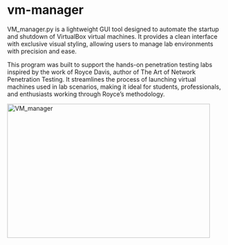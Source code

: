 # vm-manager
VM_manager.py is a lightweight GUI tool designed to automate the startup and shutdown of VirtualBox
virtual machines. It provides a clean interface with exclusive visual styling, allowing users to manage 
lab environments with precision and ease.

This program was built to support the hands-on penetration testing labs inspired by the work of Royce Davis,
author of The Art of Network Penetration Testing. It streamlines the process of launching virtual machines 
used in lab scenarios, making it ideal for students, professionals, and enthusiasts working through Royce’s methodology.

<img width="469" height="310" alt="VM_manager" src="https://github.com/user-attachments/assets/1f2e62c4-fa21-4d5f-9ae2-314ba5fdeee6" />
